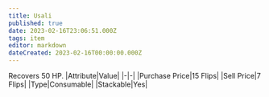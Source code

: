 ```yaml
---
title: Usali
published: true
date: 2023-02-16T23:06:51.000Z
tags: item
editor: markdown
dateCreated: 2023-02-16T00:00:00.000Z
---
```


Recovers 50 HP.
|Attribute|Value|
|-|-|
|Purchase Price|15 Flips|
|Sell Price|7 Flips|
|Type|Consumable|
|Stackable|Yes|

